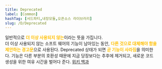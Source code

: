 ```yaml
---
title: Deprecated
label: [Common]
hashTag: [서드파티,내장모듈,오픈소스 라이브러리]
slug: /D/Deprecated
---
```

<p>일반적으로 <span style="color:#FFBF00; font-weight:bold;">더 이상 사용되지 않는</span>이라는 뜻을 가집니다.<br />
더 이상 사용되지 않는 소프트 웨어의 기능이 남아있는 동안, <span style="color:#FFBF00; font-weight:bold;">다른 것으로 대체해야 함을 제안하는 경고문</span>으로 사용된다. Deprecated 상태가 되면 <span style="color:#FFBF00; font-weight:bold;">곧 기능이 사라짐</span>을 의미한다. 기능은 다른 부분의 호환성 때문에 지금 당장보다는 추후에 제거되고, 새로운 코드 생성을 위한 여유 시간을 벌어다 준다. <a href="https://en.wikipedia.org/wiki/Deprecation#Software_deprecation">위키 백과</a></p>

